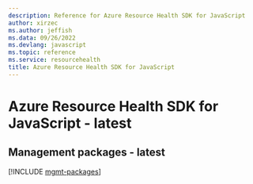 ```yaml
---
description: Reference for Azure Resource Health SDK for JavaScript
author: xirzec
ms.author: jeffish
ms.data: 09/26/2022
ms.devlang: javascript
ms.topic: reference
ms.service: resourcehealth
title: Azure Resource Health SDK for JavaScript
---
```

# Azure Resource Health SDK for JavaScript - latest

## Management packages - latest
[!INCLUDE [mgmt-packages](resource-health-mgmt-index.md)]